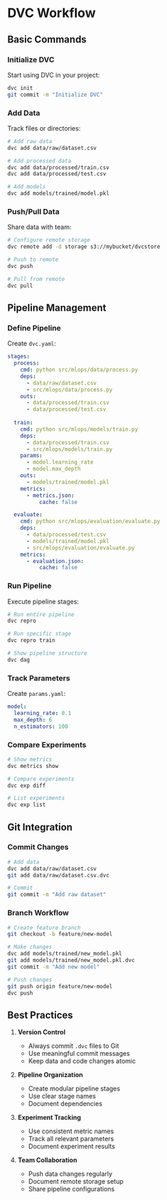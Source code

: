 # DVC Workflow

## Basic Commands

### Initialize DVC

Start using DVC in your project:
```bash
dvc init
git commit -m "Initialize DVC"
```

### Add Data

Track files or directories:
```bash
# Add raw data
dvc add data/raw/dataset.csv

# Add processed data
dvc add data/processed/train.csv
dvc add data/processed/test.csv

# Add models
dvc add models/trained/model.pkl
```

### Push/Pull Data

Share data with team:
```bash
# Configure remote storage
dvc remote add -d storage s3://mybucket/dvcstore

# Push to remote
dvc push

# Pull from remote
dvc pull
```

## Pipeline Management

### Define Pipeline

Create `dvc.yaml`:
```yaml
stages:
  process:
    cmd: python src/mlops/data/process.py
    deps:
      - data/raw/dataset.csv
      - src/mlops/data/process.py
    outs:
      - data/processed/train.csv
      - data/processed/test.csv
    
  train:
    cmd: python src/mlops/models/train.py
    deps:
      - data/processed/train.csv
      - src/mlops/models/train.py
    params:
      - model.learning_rate
      - model.max_depth
    outs:
      - models/trained/model.pkl
    metrics:
      - metrics.json:
          cache: false

  evaluate:
    cmd: python src/mlops/evaluation/evaluate.py
    deps:
      - data/processed/test.csv
      - models/trained/model.pkl
      - src/mlops/evaluation/evaluate.py
    metrics:
      - evaluation.json:
          cache: false
```

### Run Pipeline

Execute pipeline stages:
```bash
# Run entire pipeline
dvc repro

# Run specific stage
dvc repro train

# Show pipeline structure
dvc dag
```

### Track Parameters

Create `params.yaml`:
```yaml
model:
  learning_rate: 0.1
  max_depth: 6
  n_estimators: 100
```

### Compare Experiments

```bash
# Show metrics
dvc metrics show

# Compare experiments
dvc exp diff

# List experiments
dvc exp list
```

## Git Integration

### Commit Changes

```bash
# Add data
dvc add data/raw/dataset.csv
git add data/raw/dataset.csv.dvc

# Commit
git commit -m "Add raw dataset"
```

### Branch Workflow

```bash
# Create feature branch
git checkout -b feature/new-model

# Make changes
dvc add models/trained/new_model.pkl
git add models/trained/new_model.pkl.dvc
git commit -m "Add new model"

# Push changes
git push origin feature/new-model
dvc push
```

## Best Practices

1. **Version Control**
   - Always commit `.dvc` files to Git
   - Use meaningful commit messages
   - Keep data and code changes atomic

2. **Pipeline Organization**
   - Create modular pipeline stages
   - Use clear stage names
   - Document dependencies

3. **Experiment Tracking**
   - Use consistent metric names
   - Track all relevant parameters
   - Document experiment results

4. **Team Collaboration**
   - Push data changes regularly
   - Document remote storage setup
   - Share pipeline configurations 